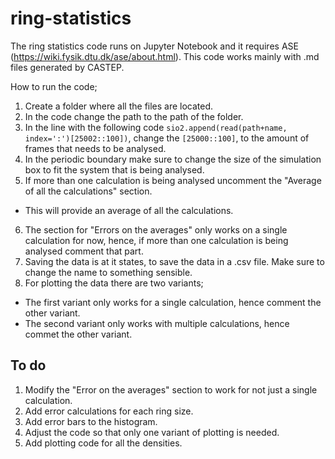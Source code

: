 # ring-statistics

The ring statistics code runs on Jupyter Notebook and it requires ASE (https://wiki.fysik.dtu.dk/ase/about.html).
This code works mainly with .md files generated by CASTEP. 

How to run the code;
1. Create a folder where all the files are located. 
2. In the code change the path to the path of the folder. 
3. In the line with the following code `sio2.append(read(path+name, index=':')[25002::100])`, change the `[25000::100]`, to the amount of frames that needs to be analysed.
4. In the periodic boundary make sure to change the size of the simulation box to fit the system that is being analysed. 
5. If more than one calculation is being analysed uncomment the "Average of all the calculations" section.
  - This will provide an average of all the calculations. 
6. The section for "Errors on the averages" only works on a single calculation for now, hence, if more than one calculation is being analysed comment that part. 
7. Saving the data is at it states, to save the data in a .csv file. Make sure to change the name to something sensible. 
8. For plotting the data there are two variants;
  - The first variant only works for a single calculation, hence comment the other variant. 
  - The second variant only works with multiple calculations, hence commet the other variant. 

## To do
1. Modify the "Error on the averages" section to work for not just a single calculation. 
2. Add error calculations for each ring size. 
3. Add error bars to the histogram. 
4. Adjust the code so that only one variant of plotting is needed.  
5. Add plotting code for all the densities. 
